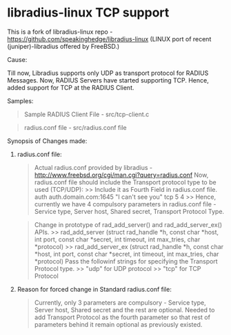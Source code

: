 libradius-linux TCP support
===========================

This is a fork of libradius-linux repo - https://github.com/speakinghedge/libradius-linux (LINUX port of recent (juniper)-libradius offered by FreeBSD.) 

Cause:

Till now, Libradius supports only UDP as transport protocol for RADIUS Messages. Now, RADIUS Servers have started supporting TCP. Hence, added support for TCP at the RADIUS Client. 

Samples:

> Sample RADIUS Client File - src/tcp-client.c

> radius.conf file - src/radius.conf file

Synopsis of Changes made:

1) radius.conf file:

	> Actual radius.conf provided by libradius - http://www.freebsd.org/cgi/man.cgi?query=radius.conf 
	> Now, radius.conf file should include the Transport protocol type to be used (TCP/UDP):
		>> Include it as Fourth Field in radius.conf file. 
			auth  auth.domain.com:1645	 "I can't see you" tcp 5 4 
		>> Hence, currently we have 4 compulsory parameters in radius.conf file - Service type, Server host, Shared secret, Transport Protocol Type.
	
	> Change in prototype of rad_add_server() and rad_add_server_ex() APIs. 
		>> rad_add_server (struct rad_handle *h, const	char *host, int	port, const char *secret, int timeout, int max_tries, char *protocol)
		>> rad_add_server_ex (struct rad_handle *h, const	char *host, int	port, const char *secret, int timeout, int max_tries, char *protocol)
	> Pass the followinf strings for specifying the Transport Protocol type. 
		>> "udp" for UDP protocol
		>> "tcp" for TCP Protocol
		
		
2) Reason for forced change in Standard radius.conf file: 

	> Currently, only 3 parameters are compulsory - Service type, Server host, Shared secret and the rest are optional. 
	> Needed to add Transport Protocol as the fourth parameter so that rest of parameters behind it remain optional as previously existed. 
